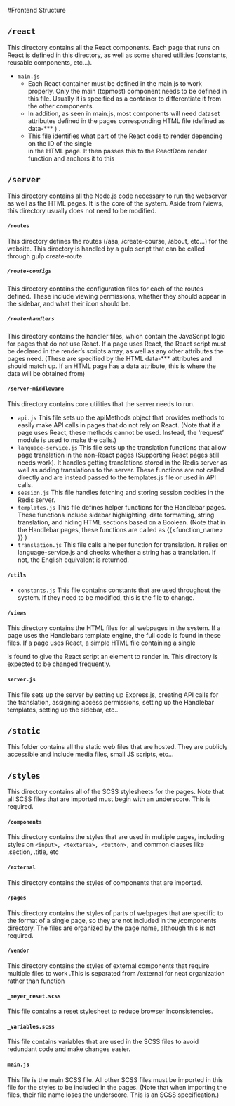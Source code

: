 #Frontend Structure

## `/react`
This directory contains all the React components. Each page that runs on React is defined in this directory, as well as some shared utilities (constants, reusable components, etc…).
- `main.js`
  - Each React container must be defined in the main.js to work properly. Only the main (topmost) component needs to be defined in this file. Usually it is specified as a container to differentiate it from the other components.
  - In addition, as seen in main.js, most components will need dataset attributes defined in the pages corresponding HTML file (defined as data-*** ) .
  - This file identifies what part of the React code to render depending on the ID of the single <div> in the HTML page. It then passes this to the ReactDom render function and anchors it to this <div>

## `/server`
This directory contains all the Node.js code necessary to run the webserver as well as the HTML pages. It is the core of the system. Aside from /views, this directory usually does not need to be modified.
#### `/routes`
This directory defines the routes (/asa, /create-course, /about, etc…) for the website. This directory is handled by a gulp script that can be called through gulp create-route.
##### `/route-configs`
This directory contains the configuration files for each of the routes defined. These include viewing permissions, whether they should appear in the sidebar, and what their icon should be.
##### `/route-handlers`
This directory contains the handler files, which contain the JavaScript logic for pages that do not use React. If a page uses React, the React script must be declared in the render’s scripts array, as well as any other attributes the pages need. (These are specified by the HTML data-*** attributes and should match up. If an HTML page has a data attribute, this is where the data will be obtained from)
#### `/server-middleware`
This directory contains core utilities that the server needs to run.
- `api.js`
This file sets up the apiMethods object that provides methods to easily make API calls in pages that do not rely on React. (Note that if a page uses React, these methods cannot be used. Instead, the ‘request’ module is used to make the calls.)
- `language-service.js`
This file sets up the translation functions that allow page translation in the non-React pages (Supporting React pages still needs work). It handles getting translations stored in the Redis server as well as adding translations to the server. These functions are not called directly and are instead passed to the templates.js file or used in API calls.
- `session.js`
This file handles fetching and storing session cookies in the Redis server.
- `templates.js`
This file defines helper functions for the Handlebar pages. These functions include sidebar highlighting, date formatting, string translation, and hiding HTML sections based on a Boolean. (Note that in the Handlebar pages, these functions are called as {{<function_name> <arg>}} )
- `translation.js`
This file calls a helper function for translation. It relies on language-service.js and checks whether a string has a translation. If not, the English equivalent is returned.
#### `/utils`
- `constants.js`
This file contains constants that are used throughout the system. If they need to be modified, this is the file to change.
#### `/views`
This directory contains the HTML files for all webpages in the system. If a page uses the Handlebars template engine, the full code is found in these files. If a page uses React, a simple HTML file containing a single <div> is found to give the React script an element to render in. This directory is expected to be changed frequently.
#### `server.js`
This file sets up the server by setting up Express.js, creating API calls for the translation, assigning access permissions, setting up the Handlebar templates, setting up the sidebar, etc..

## `/static`
This folder contains all the static web files that are hosted. They are publicly accessible and include media files, small JS scripts, etc...

## `/styles`
This directory contains all of the SCSS stylesheets for the pages. Note that all SCSS files that are imported must begin with an underscore. This is required.

#### `/components`
This directory contains the styles that are used in multiple pages, including styles on `<input>, <textarea>, <button>,` and common classes like .section, .title, etc

#### `/external`
This directory contains the styles of components that are imported.
#### `/pages`
This directory contains the styles of parts of webpages that are specific to the format of a single page, so they are not included in the /components directory. The files are organized by the page name, although this is not required.
#### `/vendor`
This directory contains the styles of external components that require multiple files to work .This is separated from /external for neat organization rather than function
#### `_meyer_reset.scss`
This file contains a reset stylesheet to reduce browser inconsistencies.
#### `_variables.scss`
This file contains variables that are used in the SCSS files to avoid redundant code and make changes easier.
#### `main.js`
This file is the main SCSS file. All other SCSS files must be imported in this file for the styles to be included in the pages. (Note that when importing the files, their file name loses the underscore. This is an SCSS specification.)
